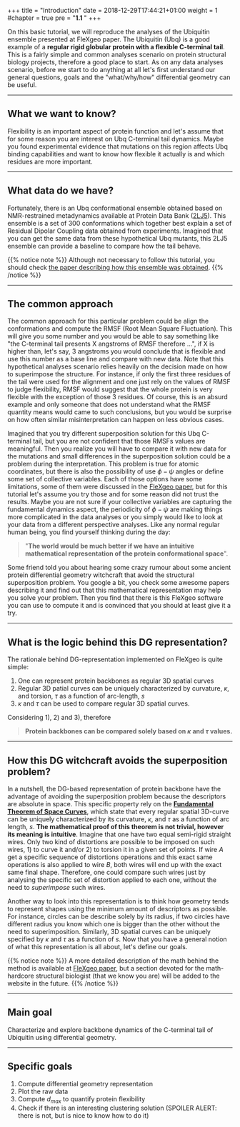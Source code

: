 +++
title = "Introduction"
date = 2018-12-29T17:44:21+01:00
weight = 1
#chapter = true
pre = "<b>1.1 </b>"
+++

On this basic tutorial, we will reproduce the analyses of the Ubiquitin ensemble presented at FleXgeo paper. The Ubiquitin (Ubq) is a good example of a **regular rigid globular protein with a flexible C-terminal tail**. This is a fairly simple and common analyses scenario on protein structural biology projects, therefore a good place to start. As on any data analyses scenario, before we start to do anything at all let's first understand our general questions, goals and the "what/why/how" differential geometry can be useful.

---

## What we want to know?

Flexibility is an important aspect of protein function and let's assume that for some reason you are interest on Ubq C-terminal tail dynamics. Maybe you found experimental evidence that mutations on this region affects Ubq binding capabilities and want to know how flexible it actually is and which residues are more important.

---

## What data do we have?

Fortunately, there is an Ubq conformational ensemble obtained based on NMR-restrained metadynamics available at Protein Data Bank ([2LJ5](https://www.rcsb.org/structure/2LJ5)). This ensemble is a set of 300 conformations which together best explain a set of Residual Dipolar Coupling data obtained from experiments. Imagined that you can get the same data from these hypothetical Ubq mutants, this 2LJ5 ensemble can provide a baseline to compare how the tail behave.

{{% notice note %}}
Although not necessary to follow this tutorial, you should check [the paper describing how this ensemble was obtained](https://link.springer.com/article/10.1007%2Fs10858-012-9644-3).
{{% /notice %}}

---

## The common approach

The common approach for this particular problem could be align the conformations and compute the RMSF (Root Mean Square Fluctuation). This will give you some number and you would be able to say something like "the C-terminal tail presents X angstroms of RMSF therefore ...", if X is higher than, let's say, 3 angstroms you would conclude that is flexible and use this number as a base line and compare with new data. Note that this hypothetical analyses scenario relies heavily on the decision made on how to superimpose the structure. For instance, if only the first three residues of the tail were used for the alignment and one just rely on the values of RMSF to judge flexibility, RMSF would suggest that the whole protein is very flexible with the exception of those 3 residues. Of course, this is an absurd example and only someone that does not understand what the RMSF quantity means would came to such conclusions, but you would be surprise on how often similar misinterpretation can happen on less obvious cases.

Imagined that you try different superposition solution for this Ubq C-terminal tail, but you are not confident that those RMSFs values are meaningful. Then you realize you will have to compare it with new data for the mutations and small differences in the superposition solution could be a problem during the interpretation. This problem is true for atomic coordinates, but there is also the possibility of use $\phi-\psi$ angles or define some set of collective variables. Each of those options have some limitations, some of them were discussed in the [FleXgeo paper](https://onlinelibrary.wiley.com/doi/10.1002/prot.25652), but for this tutorial let's assume you try those and for some reason did not trust the results. Maybe you are not sure if your collective variables are capturing the fundamental dynamics aspect, the periodicity of $\phi-\psi$ are making things more complicated in the data analyses or you simply would like to look at your data from a different perspective analyses. Like any normal regular human being, you find yourself thinking during the day:

> "**The world would be much better if we have an intuitive mathematical representation of the protein conformational space**".

Some friend told you about hearing some crazy rumour about some ancient protein differential geometry witchcraft that avoid the structural superposition problem. You google a bit, you check some awesome papers describing it and find out that this mathematical representation may help you solve your problem. Then you find that there is this FleXgeo software you can use to compute it and is convinced that you should at least give it a try.

---

## What is the logic behind this DG representation?

The rationale behind DG-representation implemented on FleXgeo is quite simple:

1. One can represent protein backbones as regular 3D spatial curves
2. Regular 3D patial curves can be uniquely characterized by curvature, $\kappa$, and torsion, $\tau$ as a function of arc-length, $s$
3. $\kappa$ and $\tau$ can be used to compare regular 3D spatial curves.

Considering 1), 2) and 3), therefore

> **Protein backbones can be compared solely based on $\kappa$ and $\tau$ values.**

---

## How this DG witchcraft avoids the superposition problem?

In a nutshell, the DG-based representation of protein backbone have the advantage of avoiding the superposition problem because the descriptors are absolute in space. This specific property rely on the [**Fundamental Theorem of Space Curves**](https://en.wikipedia.org/wiki/Fundamental_theorem_of_curves), which state that every regular spatial 3D-curve can be uniquely characterized by its curvature, $\kappa$, and $\tau$ as a function of arc length, $s$. **The mathematical proof of this theorem is not trivial, however its meaning is intuitive**. Imagine that one have two equal semi-rigid straight wires. Only two kind of distortions are possible to be imposed on such wires, 1) to curve it and/or 2) to torsion it in a given set of points. If wire $A$ get a specific sequence of distortions operations and this exact same operations is also applied to wire $B$, both wires will end up with the exact same final shape. Therefore, one could compare such wires just by analysing the specific set of distortion applied to each one, without the need to *superimpose* such wires.

Another way to look into this representation is to think how geometry tends to represent shapes using the minimum amount of descriptors as possible. For instance, circles can be describe solely by its radius, if two circles have different radius you know which one is bigger than the other without the need to superimposition. Similarly, 3D spatial curves can be uniquely specified by $\kappa$ and $\tau$ as a function of $s$. Now that you have a general notion of what this representation is all about, let's define our goals.

{{% notice note %}}
A more detailed description of the math behind the method is available at [FleXgeo paper](https://onlinelibrary.wiley.com/doi/10.1002/prot.25652), but a section devoted for the math-hardcore structural biologist (that we know you are) will be added to the website in the future.
{{% /notice %}}

---

## Main goal

Characterize and explore backbone dynamics of the C-terminal tail of Ubiquitin using differential geometry.

---

## Specific goals

1. Compute differential geometry representation
2. Plot the raw data
3. Compute $d_{max}$ to quantify protein flexibility
4. Check if there is an interesting clustering solution (SPOILER ALERT: there is not, but is nice to know how to do it)
